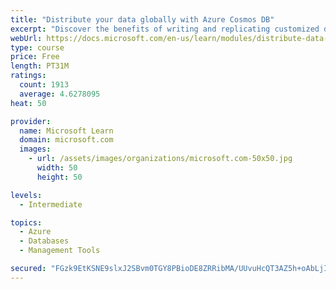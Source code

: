 ```yaml
---
title: "Distribute your data globally with Azure Cosmos DB"
excerpt: "Discover the benefits of writing and replicating customized data to regions around the world with Azure Cosmos DB global distribution."
webUrl: https://docs.microsoft.com/en-us/learn/modules/distribute-data-globally-with-cosmos-db/
type: course
price: Free
length: PT31M
ratings:
  count: 1913
  average: 4.6278095
heat: 50

provider:
  name: Microsoft Learn
  domain: microsoft.com
  images:
    - url: /assets/images/organizations/microsoft.com-50x50.jpg
      width: 50
      height: 50

levels:
  - Intermediate

topics:
  - Azure
  - Databases
  - Management Tools

secured: "FGzk9EtKSNE9slxJ2SBvm0TGY8PBioDE8ZRRibMA/UUvuHcQT3AZ5h+oAbLjIQpRUXz2GNSyzitbnLH/vOdF2dcQIG0lC6e2xkOplA572r1yfDEtwW26kKJF7e4zF8AoZ/r3M3Ci93Xq9Wv7yU3i85LRK3XGkAneKSus7UQo85KhhNIU7jhl6sZo8iVAEY1JRIcyGarIxpeKB8otFQp9652lBpwnNfZIAgfism49OuhDTilpxDE1aykhwioJMMjqAMGyk9/kinNVz+umKR7N3z1WNPqsOtN0sLqDoRrsKjF3WfAjNZdXbSCtgBm4Vz0+VEn9ermayx7Rzu+M+XKONV9NcHPVc5XqkhP2G0vUBMSwFlQAYPWkx8+DCDH1iiMHpNUt9vLMjWFexD8WAy7lPKvzsL4Qva7OoRMvoER40Ro=;bZd7ZkcKaCi52gLxisD1Aw=="
---
```


